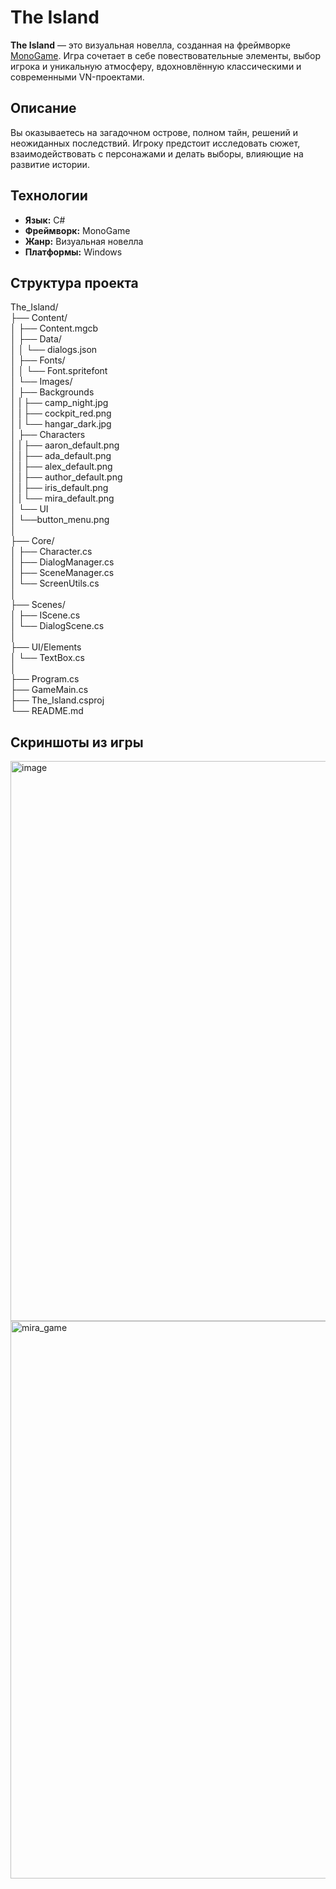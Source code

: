 # The Island 

**The Island** — это визуальная новелла, созданная на фреймворке [MonoGame](https://www.monogame.net/). Игра сочетает в себе повествовательные элементы, выбор игрока и уникальную атмосферу, вдохновлённую классическими и современными VN-проектами.

## Описание

Вы оказываетесь на загадочном острове, полном тайн, решений и неожиданных последствий. Игроку предстоит исследовать сюжет, взаимодействовать с персонажами и делать выборы, влияющие на развитие истории.

## Технологии

- **Язык:** C#
- **Фреймворк:** MonoGame
- **Жанр:** Визуальная новелла
- **Платформы:** Windows

## Структура проекта
  
The_Island/  
├── Content/  
│   ├── Content.mgcb  
│   ├── Data/  
│    │   └── dialogs.json  
│   ├── Fonts/  
│    │   └── Font.spritefont  
│   └── Images/  
│        ├── Backgrounds  
│        |   ├── camp_night.jpg  
│        |   ├── cockpit_red.png  
│        |   └── hangar_dark.jpg  
│        ├── Characters  
│        |   ├── aaron_default.png  
│        |   ├── ada_default.png  
│        |   ├── alex_default.png  
│        |   ├── author_default.png  
│        |   ├── iris_default.png  
│        |   └── mira_default.png  
│        └── UI  
│            └──button_menu.png  
│  
├── Core/  
│   ├── Character.cs  
│   ├── DialogManager.cs  
│   ├── SceneManager.cs  
│   └── ScreenUtils.cs  
│  
├── Scenes/  
│   ├── IScene.cs  
│   └── DialogScene.cs  
│  
├── UI/Elements  
│   └── TextBox.cs  
│  
├── Program.cs  
├── GameMain.cs  
├── The_Island.csproj  
└── README.md  

## Скриншоты из игры
<img width="1433" height="896" alt="image" src="https://github.com/user-attachments/assets/7dbe6d26-42eb-4506-93ea-a0bc7a507bb7" />

<img width="1428" height="892" alt="mira_game" src="https://github.com/user-attachments/assets/c5904a17-70f0-462c-840c-e6e3676e081e" />
